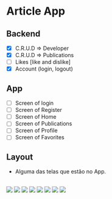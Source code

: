 # Article App 

## Backend 

- [x] C.R.U.D => Developer 
- [x] C.R.U.D => Publications 
- [ ] Likes [like and dislike] 
- [x] Account (login, logout) 

## App 

- [ ] Screen of login
- [ ] Screen of Register
- [ ] Screen of Home
- [ ] Screen of Publications 
- [ ] Screen of Profile
- [ ] Screen of Favorites

## Layout
- Alguma das telas que estão no App.
<br />
<img src="https://user-images.githubusercontent.com/61842405/228934398-3355d12a-7a1c-4030-9367-8410ec7112c0.png" style="max-width: 300px;"/>
<img src="https://user-images.githubusercontent.com/61842405/228934407-3ad9d5d9-6269-48d0-9f62-d71e46525584.png" />
<img src="https://user-images.githubusercontent.com/61842405/228934419-910ead99-b223-4122-a349-a8d38a25c1bb.png" />
<img src="https://user-images.githubusercontent.com/61842405/228934431-661c6911-c2fb-415b-bd1a-eaa633289de8.png" />
<img src="https://user-images.githubusercontent.com/61842405/228934434-aeadf5dc-9cd1-48be-af9a-e4b9e2cfa231.png" />
<img src="https://user-images.githubusercontent.com/61842405/228934439-16c9bd14-614c-417d-a280-f27d243c5946.png" />
<img src="https://user-images.githubusercontent.com/61842405/228934440-3735a7ce-2fbe-4a67-834d-67fd5f572ff1.png" />
<img src="https://user-images.githubusercontent.com/61842405/228934444-fe8dff23-5933-4d41-a868-52076453ab9a.png" />


